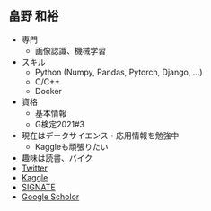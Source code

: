## 畠野 和裕

- 専門
  - 画像認識、機械学習
- スキル
  - Python (Numpy, Pandas, Pytorch, Django, ...)
  - C/C++
  - Docker
- 資格
  - 基本情報
  - G検定2021#3
- 現在はデータサイエンス・応用情報を勉強中
  - Kaggleも頑張りたい 
- 趣味は読書、バイク
- [Twitter](https://twitter.com/hatterblog)
- [Kaggle](https://www.kaggle.com/kazuhirohatano)
- [SIGNATE](https://signate.jp/profile)
- [Google Scholor](https://scholar.google.co.jp/citations?user=m3oQN9oAAAAJ&hl=ja)


<!---
git-hatano/git-hatano is a ✨ special ✨ repository because its `README.md` (this file) appears on your GitHub profile.
You can click the Preview link to take a look at your changes.
--->
